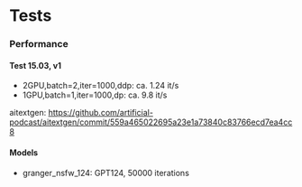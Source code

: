 # Tests

### Performance

#### Test 15.03, v1

* 2GPU,batch=2,iter=1000,ddp:   ca. 1.24 it/s
* 1GPU,batch=1,iter=1000,dp:    ca. 9.8 it/s

aitextgen: https://github.com/artificial-podcast/aitextgen/commit/559a465022695a23e1a73840c83766ecd7ea4cc8

#### Models

* granger_nsfw_124: GPT124, 50000 iterations
